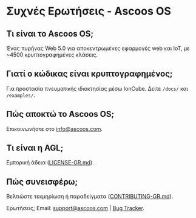 # Συχνές Ερωτήσεις - Ascoos OS

## Τι είναι το Ascoos OS;
Ένας πυρήνας Web 5.0 για αποκεντρωμένες εφαρμογές web και IoT, με ~4500 κρυπτογραφημένες κλάσεις.

## Γιατί ο κώδικας είναι κρυπτογραφημένος;
Για προστασία πνευματικής ιδιοκτησίας μέσω IonCube. Δείτε `/docs/` και `/examples/`.

## Πώς αποκτώ το Ascoos OS;
Επικοινωνήστε στο [info@ascoos.com](mailto:info@ascoos.com).

## Τι είναι η AGL;
Εμπορική άδεια ([LICENSE-GR.md](LICENSE-GR.md)).

## Πώς συνεισφέρω;
Βελτιώστε τεκμηρίωση ή παραδείγματα ([CONTRIBUTING-GR.md](CONTRIBUTING-GR.md)).

Ερωτήσεις; Email: [support@ascoos.com](mailto:support@ascoos.com) | [Bug Tracker](https://issues.ascoos.com).